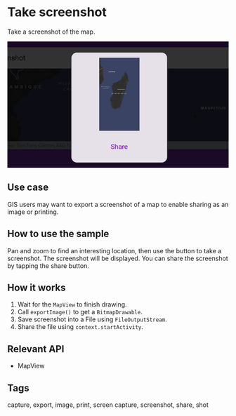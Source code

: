# Take screenshot

Take a screenshot of the map.

![Image of take screenshot](take-screenshot.png)

## Use case

GIS users may want to export a screenshot of a map to enable sharing as an image or printing.

## How to use the sample

Pan and zoom to find an interesting location, then use the button to take a screenshot. The screenshot will be displayed. You can share the screenshot by tapping the share button.

## How it works

1. Wait for the `MapView` to finish drawing.
2. Call `exportImage()` to get a `BitmapDrawable`.
3. Save screenshot into a File using `FileOutputStream`.
4. Share the file using `context.startActivity`.

## Relevant API

* MapView

## Tags

capture, export, image, print, screen capture, screenshot, share, shot
